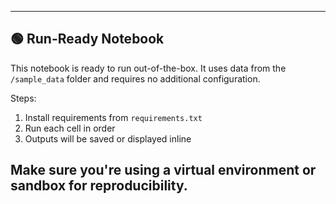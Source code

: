 
---
## 🟢 Run-Ready Notebook

This notebook is ready to run out-of-the-box. It uses data from the `/sample_data` folder and requires no additional configuration.

Steps:
1. Install requirements from `requirements.txt`
2. Run each cell in order
3. Outputs will be saved or displayed inline

Make sure you're using a virtual environment or sandbox for reproducibility.
---
